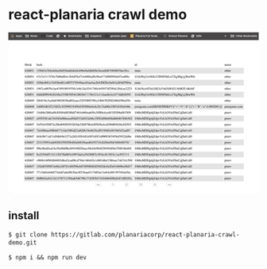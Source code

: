 # react-planaria crawl demo

![](crawl-demo.gif)

## install

```
$ git clone https://gitlab.com/planariacorp/react-planaria-crawl-demo.git
```

```
$ npm i && npm run dev
```